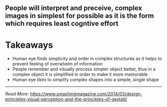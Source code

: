 ## People will interpret and preceive, complex images in simplest for possible as it is the form which requires least cogntive effort

# Takeaways
- Human eye finds simplicity and order in complex structures as it helps to prevent feeling of overwhelm of information
- People remember and visually process simpler object better, thus in a complex object it is simplified in order to make it more memorable
- Human eye likes to simplify complex shapes into a simple, single shape

---

*Read More*: https://www.smashingmagazine.com/2014/03/design-principles-visual-perception-and-the-principles-of-gestalt/